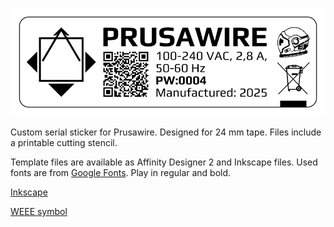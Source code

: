 ![Prusawire Serial](Assets/prusawire_serial_sticker_V2.png)

Custom serial sticker for Prusawire. Designed for 24 mm tape. Files include a printable cutting stencil.

Template files are available as Affinity Designer 2 and Inkscape files.
Used fonts are from [Google Fonts](https://fonts.google.com/specimen/Play). Play in regular and bold.

[Inkscape](https://inkscape.org)

[WEEE symbol](https://europa.eu/youreurope/business/product-requirements/labels-markings/weee-label/index_en.htm)
